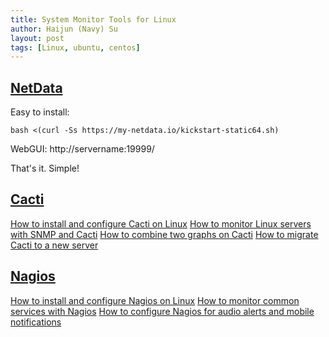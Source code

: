 ```yaml
---
title: System Monitor Tools for Linux
author: Haijun (Navy) Su
layout: post
tags: [Linux, ubuntu, centos]
---
```

## [NetData](https://github.com/firehol/netdata/)
Easy to install:
~~~
bash <(curl -Ss https://my-netdata.io/kickstart-static64.sh) 
~~~
WebGUI: http://servername:19999/

That's it. Simple!

## [Cacti](https://www.cacti.net/)
[How to install and configure Cacti on Linux](http://xmodulo.com/install-configure-cacti-linux.html)
[How to monitor Linux servers with SNMP and Cacti](http://xmodulo.com/monitor-linux-servers-snmp-cacti.html)
[How to combine two graphs on Cacti](http://xmodulo.com/combine-two-graphs-cacti.html)
[How to migrate Cacti to a new server](http://xmodulo.com/migrate-cacti-server.html)

## [Nagios](https://www.nagios.org/)
[How to install and configure Nagios on Linux](http://xmodulo.com/install-configure-nagios-linux.html)
[How to monitor common services with Nagios](http://xmodulo.com/monitor-common-services-nagios.html)
[How to configure Nagios for audio alerts and mobile notifications](http://xmodulo.com/configure-nagios-audio-alerts-mobile-notifications.html)

